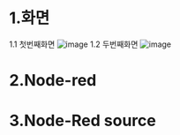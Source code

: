 # 1.화면
1.1 첫번째화면
![image](https://user-images.githubusercontent.com/105696818/168772361-0de4a9bd-bfbd-437f-bdfc-a5054492ec5b.png)
1.2 두번째화면
![image](https://user-images.githubusercontent.com/105696818/168772634-3477427f-18db-4e3b-a4ce-b9a7aff56655.png)

# 2.Node-red


# 3.Node-Red source



